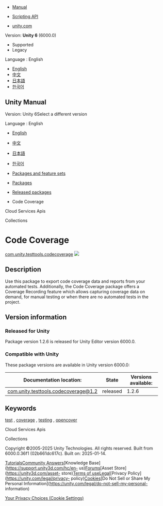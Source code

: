 [](https://docs.unity3d.com)

  * [Manual](../Manual/index.html)
  * [Scripting API](../ScriptReference/index.html)

  * [unity.com](https://unity.com/)

Version: **Unity 6** (6000.0)

  * Supported
  * Legacy

Language : English

  * [English](/Manual/com.unity.testtools.codecoverage.html)
  * [中文](/cn/current/Manual/com.unity.testtools.codecoverage.html)
  * [日本語](/ja/current/Manual/com.unity.testtools.codecoverage.html)
  * [한국어](/kr/current/Manual/com.unity.testtools.codecoverage.html)

[](https://docs.unity3d.com)

## Unity Manual

Version: Unity 6Select a different version

Language : English

  * [English](/Manual/com.unity.testtools.codecoverage.html)
  * [中文](/cn/current/Manual/com.unity.testtools.codecoverage.html)
  * [日本語](/ja/current/Manual/com.unity.testtools.codecoverage.html)
  * [한국어](/kr/current/Manual/com.unity.testtools.codecoverage.html)

  * [Packages and feature sets](PackagesList.html)
  * [Packages](Packages-all.html)
  * [Released packages](pack-safe.html)
  * Code Coverage 

[](com.unity.services.apis.html)

Cloud Services Apis

[](com.unity.collections.html)

Collections

# Code Coverage

[com.unity.testtools.codecoverage](https://docs.unity3d.com/Packages/com.unity.testtools.codecoverage@1.2/manual/index.html)
![](../uploads/Main/iconRel.png)

## Description

Use this package to export code coverage data and reports from your automated
tests. Additionally, the Code Coverage package offers a Coverage Recording
feature which allows capturing coverage data on demand, for manual testing or
when there are no automated tests in the project.

## Version information

### Released for Unity

Package version 1.2.6 is released for Unity Editor version 6000.0.

### Compatible with Unity

These package versions are available in Unity version 6000.0:

**Documentation location:** | **State** | **Versions available:**  
---|---|---  
[com.unity.testtools.codecoverage@1.2](https://docs.unity3d.com/Packages/com.unity.testtools.codecoverage@1.2/manual/index.html) | released | 1.2.6  
  
## Keywords

[test](pack-keys.html#test) , [coverage](pack-keys.html#coverage) ,
[testing](pack-keys.html#testing) , [opencover](pack-keys.html#opencover)

[](com.unity.services.apis.html)

Cloud Services Apis

[](com.unity.collections.html)

Collections

Copyright ©2005-2025 Unity Technologies. All rights reserved. Built from
6000.0.36f1 (02b661dc617c). Built on: 2025-01-14.

[Tutorials](https://learn.unity.com/)[Community
Answers](https://answers.unity3d.com)[Knowledge
Base](https://support.unity3d.com/hc/en-
us)[Forums](https://forum.unity3d.com)[Asset Store](https://unity3d.com/asset-
store)[Terms of
use](https://docs.unity3d.com/Manual/TermsOfUse.html)[Legal](https://unity.com/legal)[Privacy
Policy](https://unity.com/legal/privacy-
policy)[Cookies](https://unity.com/legal/cookie-policy)[Do Not Sell or Share
My Personal Information](https://unity.com/legal/do-not-sell-my-personal-
information)

[Your Privacy Choices (Cookie Settings)](javascript:void\(0\);)

